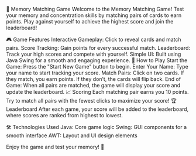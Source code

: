 🧠 Memory Matching Game
Welcome to the Memory Matching Game! Test your memory and concentration skills by matching pairs of cards to earn points. Play against yourself to achieve the highest score and join the leaderboard!

🎮 Game Features
Interactive Gameplay: Click to reveal cards and match pairs.
Score Tracking: Gain points for every successful match.
Leaderboard: Track your high scores and compete with yourself.
Simple UI: Built using Java Swing for a smooth and engaging experience.
📝 How to Play
Start the Game: Press the "Start New Game" button to begin.
Enter Your Name: Type your name to start tracking your score.
Match Pairs: Click on two cards. If they match, you earn points. If they don’t, the cards will flip back.
End of Game: When all pairs are matched, the game will display your score and update the leaderboard.
📈 Scoring
Each matching pair earns you 10 points.
Try to match all pairs with the fewest clicks to maximize your score!
🏆 Leaderboard
After each game, your score will be added to the leaderboard, where scores are ranked from highest to lowest.

🛠️ Technologies Used
Java: Core game logic
Swing: GUI components for a smooth interface
AWT: Layout and UI design elements

Enjoy the game and test your memory! 🎉

